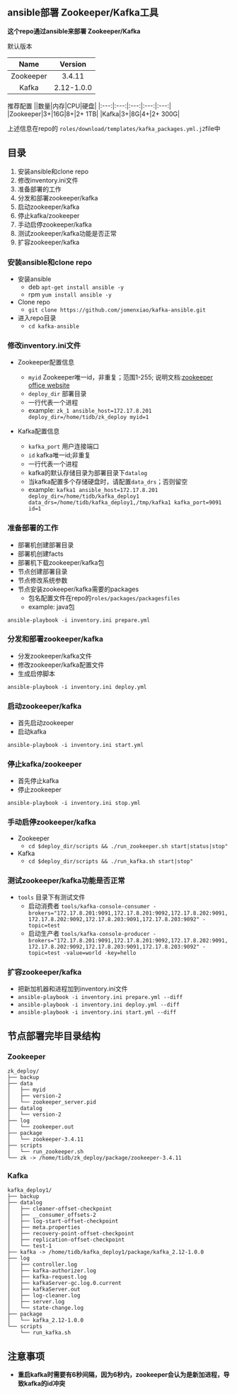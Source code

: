 ## ansible部署 Zookeeper/Kafka工具
**这个repo通过ansible来部署 Zookeeper/Kafka**

默认版本

|Name|Version| 
|:---:|:---:|
|Zookeeper|3.4.11|
|Kafka|2.12-1.0.0|

推荐配置
||数量|内存|CPU|硬盘|
|:---:|:---:|:---:|:---:|:---:|
|Zookeeper|3+|16G|8+|2+ 1TB|
|Kafka|3+|8G|4+|2+ 300G|

上述信息在repo的 `roles/download/templates/kafka_packages.yml.j2`file中

目录
------
1. 安装ansible和clone repo
2. 修改inventory.ini文件
3. 准备部署的工作
4. 分发和部署zookeeper/kafka
5. 启动zookeeper/kafka
6. 停止kafka/zookeeper
7. 手动启停zookeeper/kafka
8. 测试zookeeper/kafka功能是否正常
9. 扩容zookeeper/kafka


### 安装ansible和clone repo
- 安装ansible
	- deb `apt-get install ansible -y`
	- rpm `yum install ansible -y`
- Clone repo
	- `git clone https://github.com/jomenxiao/kafka-ansible.git`
- 进入repo目录
	- `cd kafka-ansible`

### 修改inventory.ini文件
- Zookeeper配置信息
	- `myid` Zookeeper唯一id，非重复；范围1-255; 说明文档:[zookeeper office website](http://zookeeper.apache.org/doc/current/zookeeperAdmin.html#sc_configuration)
	- `deploy_dir` 部署目录
	- 一行代表一个进程
	- example: `zk_1 ansible_host=172.17.8.201  deploy_dir=/home/tidb/zk_deploy myid=1`

- Kafka配置信息
	- `kafka_port` 用户连接端口
	- `id` kafka唯一id;非重复
	- 一行代表一个进程
	- kafka的默认存储目录为部署目录下`datalog`
	- 当kafka配置多个存储硬盘时，请配置`data_drs`；否则留空
	- example: `kafka1 ansible_host=172.17.8.201 deploy_dir=/home/tidb/kafka_deploy1 data_drs=/home/tidb/kafka_deploy1,/tmp/kafka1 kafka_port=9091  id=1`
	
### 准备部署的工作 
- 部署机创建部署目录
- 部署机创建facts
- 部署机下载zookeeper/kafka包
- 节点创建部署目录
- 节点修改系统参数
- 节点安装zookeeper/kafka需要的packages
	- 包名配置文件在repo的`roles/packages/packagesfiles`
	- example: java包

`ansible-playbook -i inventory.ini prepare.yml`

### 分发和部署zookeeper/kafka
- 分发zookeeper/kafka文件
- 修改zookeeper/kafka配置文件
- 生成启停脚本

`ansible-playbook -i inventory.ini deploy.yml`

### 启动zookeeper/kafka
- 首先启动zookeeper
- 启动kafka
 
`ansible-playbook -i inventory.ini start.yml`

### 停止kafka/zookeeper
- 首先停止kafka
- 停止zookeeper
 
`ansible-playbook -i inventory.ini stop.yml`

### 手动启停zookeeper/kafka
- Zookeeper
	- `cd $deploy_dir/scripts && ./run_zookeeper.sh start|status|stop"`
- Kafka
	- `cd $deploy_dir/scripts && ./run_kafka.sh start|stop"`
	
### 测试zookeeper/kafka功能是否正常
- `tools` 目录下有测试文件
	- 启动消费者
	`tools/kafka-console-consumer -brokers="172.17.8.201:9091,172.17.8.201:9092,172.17.8.202:9091,172.17.8.202:9092,172.17.8.203:9091,172.17.8.203:9092" -topic=test`
	- 启动生产者
		`tools/kafka-console-producer -brokers="172.17.8.201:9091,172.17.8.201:9092,172.17.8.202:9091,172.17.8.202:9092,172.17.8.203:9091,172.17.8.203:9092" -topic=test -value=world -key=hello`
		
### 扩容zookeeper/kafka
- 把新加机器和进程加到inventory.ini文件
- `ansible-playbook -i inventory.ini prepare.yml --diff`
- `ansible-playbook -i inventory.ini deploy.yml --diff`
- `ansible-playbook -i inventory.ini start.yml --diff`

节点部署完毕目录结构
------
### Zookeeper
```
zk_deploy/
├── backup
├── data
│   ├── myid
│   ├── version-2
│   └── zookeeper_server.pid
├── datalog
│   └── version-2
├── log
│   └── zookeeper.out
├── package
│   └── zookeeper-3.4.11
├── scripts
│   └── run_zookeeper.sh
└── zk -> /home/tidb/zk_deploy/package/zookeeper-3.4.11
```

### Kafka
```
kafka_deploy1/
├── backup
├── datalog
│   ├── cleaner-offset-checkpoint
│   ├── __consumer_offsets-2
│   ├── log-start-offset-checkpoint
│   ├── meta.properties
│   ├── recovery-point-offset-checkpoint
│   ├── replication-offset-checkpoint
│   └── test-1
├── kafka -> /home/tidb/kafka_deploy1/package/kafka_2.12-1.0.0
├── log
│   ├── controller.log
│   ├── kafka-authorizer.log
│   ├── kafka-request.log
│   ├── kafkaServer-gc.log.0.current
│   ├── kafkaServer.out
│   ├── log-cleaner.log
│   ├── server.log
│   └── state-change.log
├── package
│   └── kafka_2.12-1.0.0
└── scripts
    └── run_kafka.sh
```

注意事项
------
- **重启kafka时需要有6秒间隔，因为6秒内，zookeeper会认为是新加进程，导致kafka的id冲突**
